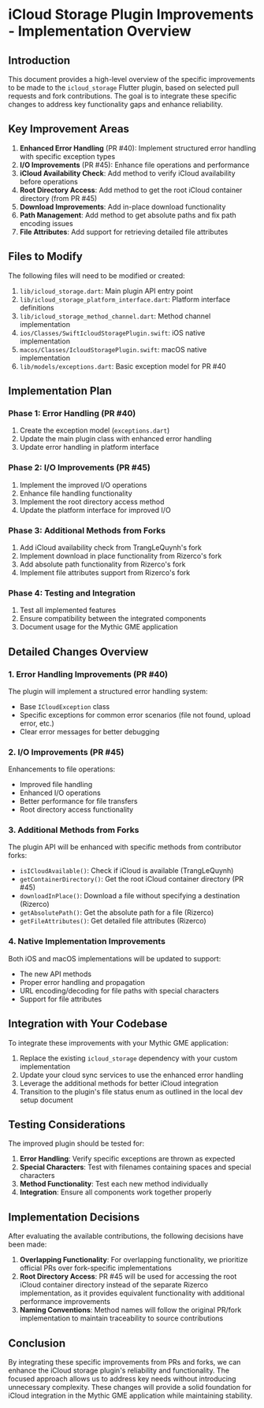 # iCloud Storage Plugin Improvements - Implementation Overview

## Introduction

This document provides a high-level overview of the specific improvements to be made to the `icloud_storage` Flutter plugin, based on selected pull requests and fork contributions. The goal is to integrate these specific changes to address key functionality gaps and enhance reliability.

## Key Improvement Areas

1. **Enhanced Error Handling** (PR #40): Implement structured error handling with specific exception types
2. **I/O Improvements** (PR #45): Enhance file operations and performance
3. **iCloud Availability Check**: Add method to verify iCloud availability before operations
4. **Root Directory Access**: Add method to get the root iCloud container directory (from PR #45)
5. **Download Improvements**: Add in-place download functionality
6. **Path Management**: Add method to get absolute paths and fix path encoding issues
7. **File Attributes**: Add support for retrieving detailed file attributes

## Files to Modify

The following files will need to be modified or created:

1. `lib/icloud_storage.dart`: Main plugin API entry point
2. `lib/icloud_storage_platform_interface.dart`: Platform interface definitions
3. `lib/icloud_storage_method_channel.dart`: Method channel implementation
4. `ios/Classes/SwiftIcloudStoragePlugin.swift`: iOS native implementation
5. `macos/Classes/IcloudStoragePlugin.swift`: macOS native implementation
6. `lib/models/exceptions.dart`: Basic exception model for PR #40

## Implementation Plan

### Phase 1: Error Handling (PR #40)

1. Create the exception model (`exceptions.dart`)
2. Update the main plugin class with enhanced error handling
3. Update error handling in platform interface

### Phase 2: I/O Improvements (PR #45)

1. Implement the improved I/O operations
2. Enhance file handling functionality
3. Implement the root directory access method
4. Update the platform interface for improved I/O

### Phase 3: Additional Methods from Forks

1. Add iCloud availability check from TrangLeQuynh's fork
2. Implement download in place functionality from Rizerco's fork
3. Add absolute path functionality from Rizerco's fork
4. Implement file attributes support from Rizerco's fork

### Phase 4: Testing and Integration

1. Test all implemented features
2. Ensure compatibility between the integrated components
3. Document usage for the Mythic GME application

## Detailed Changes Overview

### 1. Error Handling Improvements (PR #40)

The plugin will implement a structured error handling system:

- Base `ICloudException` class
- Specific exceptions for common error scenarios (file not found, upload error, etc.)
- Clear error messages for better debugging

### 2. I/O Improvements (PR #45)

Enhancements to file operations:

- Improved file handling
- Enhanced I/O operations
- Better performance for file transfers
- Root directory access functionality

### 3. Additional Methods from Forks

The plugin API will be enhanced with specific methods from contributor forks:

- `isICloudAvailable()`: Check if iCloud is available (TrangLeQuynh)
- `getContainerDirectory()`: Get the root iCloud container directory (PR #45)
- `downloadInPlace()`: Download a file without specifying a destination (Rizerco)
- `getAbsolutePath()`: Get the absolute path for a file (Rizerco)
- `getFileAttributes()`: Get detailed file attributes (Rizerco)

### 4. Native Implementation Improvements

Both iOS and macOS implementations will be updated to support:

- The new API methods
- Proper error handling and propagation
- URL encoding/decoding for file paths with special characters
- Support for file attributes

## Integration with Your Codebase

To integrate these improvements with your Mythic GME application:

1. Replace the existing `icloud_storage` dependency with your custom implementation
2. Update your cloud sync services to use the enhanced error handling
3. Leverage the additional methods for better iCloud integration
4. Transition to the plugin's file status enum as outlined in the local dev setup document

## Testing Considerations

The improved plugin should be tested for:

1. **Error Handling**: Verify specific exceptions are thrown as expected
2. **Special Characters**: Test with filenames containing spaces and special characters
3. **Method Functionality**: Test each new method individually
4. **Integration**: Ensure all components work together properly

## Implementation Decisions

After evaluating the available contributions, the following decisions have been made:

1. **Overlapping Functionality**: For overlapping functionality, we prioritize official PRs over fork-specific implementations
2. **Root Directory Access**: PR #45 will be used for accessing the root iCloud container directory instead of the separate Rizerco implementation, as it provides equivalent functionality with additional performance improvements
3. **Naming Conventions**: Method names will follow the original PR/fork implementation to maintain traceability to source contributions

## Conclusion

By integrating these specific improvements from PRs and forks, we can enhance the iCloud storage plugin's reliability and functionality. The focused approach allows us to address key needs without introducing unnecessary complexity. These changes will provide a solid foundation for iCloud integration in the Mythic GME application while maintaining stability.
